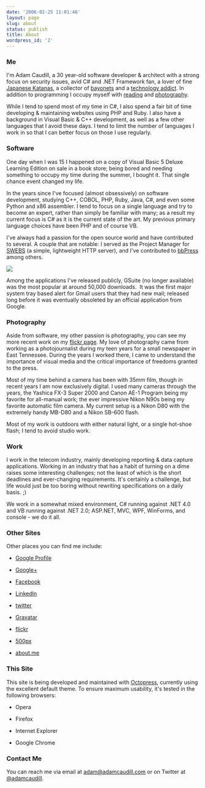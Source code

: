 ```yaml
---
date: '2006-02-25 11:01:46'
layout: page
slug: about
status: publish
title: About
wordpress_id: '2'
---
```


### Me


I'm Adam Caudill, a 30 year-old software developer & architect with a strong focus on security issues, avid C# and .NET Framework fan, a lover of fine [Japanese Katanas](http://flickr.com/photos/adamcaudill/sets/72157594276549640/), a collector of [bayonets](http://adamcaudill.com/bayonet-collection/) and a [technology addict](http://flickr.com/photos/adamcaudill/165413413/in/set-72157594155854220/). In addition to programming I occupy myself with [reading](http://adamcaudill.com/my-books/) and [photography](http://adamcaudill.com/photo/).

While I tend to spend most of my time in C#, I also spend a fair bit of time developing & maintaining websites using PHP and Ruby. I also have a background in Visual Basic & C++ development, as well as a few other languages that I avoid these days. I tend to limit the number of languages I work in so that I can better focus on those I use regularly.


### Software


One day when I was 15 I happened on a copy of Visual Basic 5 Deluxe Learning Edition on sale in a book store; being bored and needing something to occupy my time during the summer, I bought it. That single chance event changed my life.

In the years since I've focused (almost obsessively) on software development, studying C++, COBOL, PHP, Ruby, Java, C#, and even some Python and x86 assembler. I tend to focus on a single language and try to become an expert, rather than simply be familiar with many; as a result my current focus is C# as it is the current state of the art. My previous primary language choices have been PHP and of course VB.

I've always had a passion for the open source world and have contributed to several. A couple that are notable: I served as the Project Manager for [SWEBS](http://sourceforge.net/projects/swebs/) (a simple, lightweight HTTP server), and I've contributed to [bbPress](http://bbpress.org/) among others.


![](http://adamcaudill.com/files/2006/02/gmail_transparent.png)


Among the applications I've released publicly, GSuite (no longer available) was the most popular at around 50,000 downloads.  It was the first major system tray based alert for Gmail users that they had new mail; released long before it was eventually obsoleted by an official application from Google.


### Photography


Aside from software, my other passion is photography, you can see my more recent work on my [flickr page](http://www.flickr.com/photos/adamcaudill/). My love of photography came from working as a photojournalist during my teen years for a small newspaper in East Tennessee. During the years I worked there, I came to understand the importance of visual media and the critical importance of freedoms granted to the press.

Most of my time behind a camera has been with 35mm film, though in recent years I am now exclusively digital. I used many cameras through the years, the Yashica FX-3 Super 2000 and Canon AE-1 Program being my favorite for all-manual work; the ever impressive Nikon N90s being my favorite automatic film camera. My current setup is a Nikon D80 with the extremely handy MB-D80 and a Nikon SB-600 flash.

Most of my work is outdoors with either natural light, or a single hot-shoe flash; I tend to avoid studio work.


### Work


I work in the telecom industry, mainly developing reporting & data capture applications. Working in an industry that has a habit of turning on a dime raises some interesting challenges; not the least of which is the short deadlines and ever-changing requirements. It's certainly a challenge, but life would just be too boring without rewriting specifications on a daily basis. ;)

We work in a somewhat mixed environment, C# running against .NET 4.0 and VB running against .NET 2.0; ASP.NET, MVC, WPF, WinForms, and console - we do it all.


### Other Sites


Other places you can find me include:



	
  * [Google Profile](https://plus.google.com/u/0/109237624840576725591/about)

	
  * [Google+](https://plus.google.com/u/0/109237624840576725591/posts)

	
  * [Facebook](http://www.facebook.com/adamcaudill)

	
  * [LinkedIn](http://www.linkedin.com/in/adamcaudill)

	
  * [twitter](http://twitter.com/adamcaudill)

	
  * [Gravatar](http://en.gravatar.com/plenojure)

	
  * [flickr](http://www.flickr.com/photos/adamcaudill/)

	
  * [500px](http://500px.com/adamcaudill)

	
  * [about.me](http://about.me/adamcaudill)




### This Site


This site is being developed and maintained with [Octopress](http://octopress.org/), currently using the excellent default theme. To ensure maximum usability, it's tested in the following browsers:



	
  * Opera

	
  * Firefox

	
  * Internet Explorer

	
  * Google Chrome


### Contact Me

You can reach me via email at [adam@adamcaudill.com](mailto:adam@adamcaudill.com) or on Twitter at [@adamcaudill](http://twitter.com/adamcaudill).

